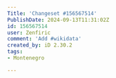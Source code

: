 ```yaml
---
Title: 'Changeset #156567514'
PublishDate: 2024-09-13T11:31:02Z
id: 156567514
user: Zenfiric
comment: 'Add #wikidata'
created_by: iD 2.30.2
tags:
- Montenegro

---
```

